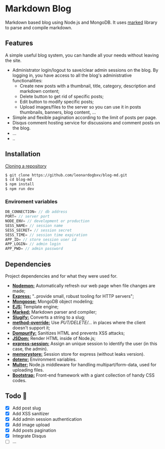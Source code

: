 # Markdown Blog

Markdown based blog using Node.js and MongoDB. It uses [marked](http://https://github.com/markedjs/marked "marked") library to parse and compile markdown.

## Features

A simple useful blog system, you can handle all your needs without leaving the site.

- Administrator login/logout to save/clear admin sessions on the blog. By logging in, you have access to all the blog's administrative functionalities:
  - Create new posts with a thumbnail, title, category, description and markdown content;
  - Delete button to get rid of specific posts;
  - Edit button to modify specific posts;
  - Upload images/files to the server so you can use it in posts thumbnails, banners, blog content, ...
- Simple and flexible pagination according to the limit of posts per page.
- Disqus comment hosting service for discussions and comment posts on the blog.
- ...
- ..

## Installation

[Cloning a repository](https://docs.github.com/en/github/creating-cloning-and-archiving-repositories/cloning-a-repository)
```bash
$ git clone https://github.com/leonardogbxv/blog-md.git
$ cd blog-md
$ npm install
$ npm run dev
```

### Enviroment variables
```js
DB_CONNECTION= // db address
PORT= // server port
NODE_ENV= // development or production
SESS_NAME= // session name
SESS_SECRET= // session secret
SESS_TIME= // session time expiration
APP_ID= // store session user id
APP_LOGIN= // admin login
APP_PWD= // admin password
```

## Dependencies

Project dependencies and for what they were used for.

- [**Nodemon:**](https://github.com/remy/nodemon "**Nodemon:**") Automatically refresh our web page when file changes are made;
- [**Express:**](https://github.com/expressjs/express "**Express:**") "..provide small, robust tooling for HTTP servers";
- [**Mongoose:**](https://github.com/Automattic/mongoose "**Mongoose:**") MongoDB object modeling;
- [**EJS:**](https://github.com/mde/ejs "** EJS:**") Template engine;
- [**Marked:**](https://github.com/markedjs/marked "**Marked:**") Markdown parser and compiler;
- [**Slugify:**](https://www.npmjs.com/package/slugify "**Slugify:**") Converts a string to a slug;
- [**method-override:**](https://github.com/expressjs/method-override "**method-override:**") Use _PUT/DELETE/..._ in places where the client doesn't support it;
- [**Dompurify:**](https://github.com/cure53/DOMPurify "**Dompurify:**") Sanitizes HTML and prevents XSS attacks;
- [**JSDom:**](https://github.com/jsdom/jsdom "**JSDom:**") Render HTML inside of Node.js;
- [**express-session:**](https://www.npmjs.com/package/express-session "**express-session:**") Assign an unique session to identify the user (in this case, the admin).
- [**memorystore:**](https://www.npmjs.com/package/memorystore "**memorystore:**") Session store for express (without leaks version).
- [**dotenv:**](https://www.npmjs.com/package/dotenv "**dotenv:**") Environment variables.
- [**Multer:**](https://www.npmjs.com/package/multer "**Multer:**") Node.js middleware for handling multipart/form-data, used for uploading files.
- [**Bootstrap:**](https://getbootstrap.com/docs/4.5/getting-started/introduction/ "**Bootstrap:**") Front-end framework with a giant collection of handy CSS codes.



## Todo 📝

- [x] Add post slug
- [x] Add XSS sanitizer
- [x] Add admin session authentication
- [x] Add image upload
- [x] Add posts pagination
- [x] Integrate Disqus
- [ ] ...

